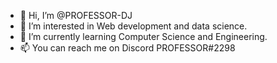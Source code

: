 - 👋 Hi, I’m @PROFESSOR-DJ
- 👀 I’m interested in Web development and data science. 
- 🌱 I’m currently learning Computer Science and Engineering. 
- 📫 You can reach me on Discord PROFESSOR#2298

<!---
PROFESSOR-DJ/PROFESSOR-DJ is a ✨ special ✨ repository because its `README.md` (this file) appears on your GitHub profile.
You can click the Preview link to take a look at your changes.
--->
